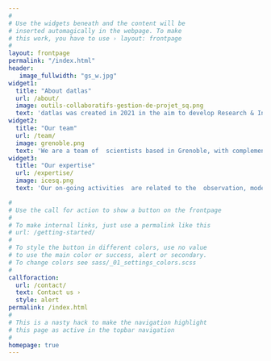 ```yaml
---
#
# Use the widgets beneath and the content will be
# inserted automagically in the webpage. To make
# this work, you have to use › layout: frontpage
#
layout: frontpage
permalink: "/index.html"
header:
   image_fullwidth: "gs_w.jpg"
widget1:
  title: "About datlas"
  url: /about/
  image: outils-collaboratifs-gestion-de-projet_sq.png
  text: 'datlas was created in 2021 in the aim to develop Research & Innovation opportunities and cooperations at the interface between academic research  and operational stakeolders in the domains of Earth & Environnmental sciences. [...]'
widget2:
  title: "Our team"
  url: /team/
  image: grenoble.png
  text: 'We are a team of  scientists based in Grenoble, with complementary  expertises in numerical methods and numerical models applied to Earth data, ranging from observation data to model simulations and outputs.  [...]'
widget3:
  title: "Our expertise"
  url: /expertise/
  image: icesq.png
  text: 'Our on-going activities  are related to the  observation, modelling and forecasting of the ocean and sea ice. They involve both the devlopment of numerical methods for data inversion and processing, and the development of numerical models.  [...]'

#
# Use the call for action to show a button on the frontpage
#
# To make internal links, just use a permalink like this
# url: /getting-started/
#
# To style the button in different colors, use no value
# to use the main color or success, alert or secondary.
# To change colors see sass/_01_settings_colors.scss
#
callforaction:
  url: /contact/
  text: Contact us ›
  style: alert
permalink: /index.html
#
# This is a nasty hack to make the navigation highlight
# this page as active in the topbar navigation
#
homepage: true
---
```

